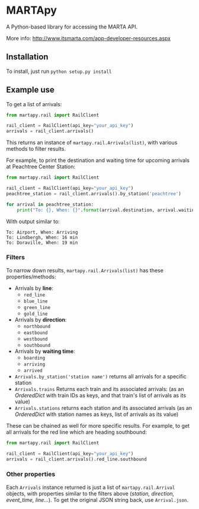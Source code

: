# MARTApy
A Python-based library for accessing the MARTA API.

More info: http://www.itsmarta.com/app-developer-resources.aspx

## Installation

To install, just run `python setup.py install`

## Example use
To get a list of arrivals:
```python
from martapy.rail import RailClient

rail_client = RailClient(api_key="your_api_key")
arrivals = rail_client.arrivals()
```
This returns an instance of `martapy.rail.Arrivals(list)`, 
with various methods to filter results.

For example, to print the destination and waiting time for upcoming arrivals at
Peachtree Center Station:
```python
from martapy.rail import RailClient

rail_client = RailClient(api_key="your_api_key")
peachtree_station = rail_client.arrivals().by_station('peachtree')

for arrival in peachtree_station:
    print("To: {}, When: {}".format(arrival.destination, arrival.waiting_time))
```
With output similar to:
```
To: Airport, When: Arriving
To: Lindbergh, When: 16 min
To: Doraville, When: 19 min
```

### Filters
To narrow down results, `martapy.rail.Arrivals(list)` has these 
properties/methods:

* Arrivals by **line**: 
  * `red_line`
  * `blue_line`
  * `green_line`
  * `gold_line`
* Arrivals by **direction**:
  * `northbound`
  * `eastbound`
  * `westbound`
  * `southbound`
* Arrivals by **waiting time**:
  * `boarding`
  * `arriving`
  * `arrived`
* `Arrivals.by_station('station name')` returns all arrivals for a specific
station
* `Arrivals.trains` Returns each train and its associated arrivals: (as an 
_OrderedDict_ with train IDs as keys, and that train's list of arrivals as 
its value)
* `Arrivals.stations` returns each station and its associated arrivals (as an  
_OrderedDict_ with station names as keys, list of arrivals as its value)

These can be chained as well for more specific results. For example, to get all 
arrivals for the red line which are heading southbound:

```python
from martapy.rail import RailClient

rail_client = RailClient(api_key="your_api_key")
arrivals = rail_client.arrivals().red_line.southbound
```

### Other properties
Each `Arrivals` instance returned is just a list of 
`martapy.rail.Arrival` objects, with properties similar to the 
filters above (*station, direction, event_time, line...*). To get 
the original JSON string back, use `Arrival.json`.

